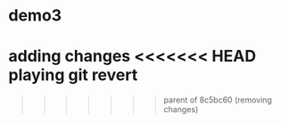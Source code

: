 # demo3

adding changes
<<<<<<< HEAD
playing git revert
=======
>>>>>>> parent of 8c5bc60 (removing changes)
